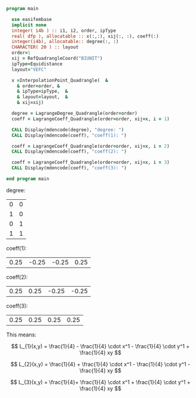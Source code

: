 ```fortran
program main

  use easifembase
  implicit none
  integer( i4b ) :: i1, i2, order, ipType
  real( dfp ), allocatable :: x(:,:), xij(:, :), coeff(:)
  integer(i4b), allocatable:: degree(:, :)
  CHARACTER( 20 ) :: layout
  order=1
  xij = RefQuadrangleCoord("BIUNIT")
  ipType=Equidistance
  layout="VEFC"

  x =InterpolationPoint_Quadrangle(  &
    & order=order, &
    & ipType=ipType,  &
    & layout=layout,  &
    & xij=xij)

  degree = LagrangeDegree_Quadrangle(order=order)
  coeff = LagrangeCoeff_Quadrangle(order=order, xij=x, i = 1)

  CALL Display(mdencode(degree), "degree: ")
  CALL Display(mdencode(coeff), "coeff(1): ")

  coeff = LagrangeCoeff_Quadrangle(order=order, xij=x, i = 2)
  CALL Display(mdencode(coeff), "coeff(2): ")

  coeff = LagrangeCoeff_Quadrangle(order=order, xij=x, i = 3)
  CALL Display(mdencode(coeff), "coeff(3): ")

end program main
```

degree:

|   |   |
| - | - |
| 0 | 0 |
| 1 | 0 |
| 0 | 1 |
| 1 | 1 |

coeff(1):

|      |       |       |      |
| ---- | ----- | ----- | ---- |
| 0.25 | -0.25 | -0.25 | 0.25 |

coeff(2):

|      |      |       |       |
| ---- | ---- | ----- | ----- |
| 0.25 | 0.25 | -0.25 | -0.25 |

coeff(3):

|      |      |      |      |
| ---- | ---- | ---- | ---- |
| 0.25 | 0.25 | 0.25 | 0.25 |

This means:

$$
L_{1}(x,y) = \frac{1}{4} - \frac{1}{4} \cdot x^1 - \frac{1}{4} \cdot y^1 + \frac{1}{4} xy
$$

$$
L_{2}(x,y) = \frac{1}{4} + \frac{1}{4} \cdot x^1 - \frac{1}{4} \cdot y^1 - \frac{1}{4} xy
$$

$$
L_{3}(x,y) = \frac{1}{4}+ \frac{1}{4} \cdot x^1 + \frac{1}{4} \cdot y^1 + \frac{1}{4} xy
$$
